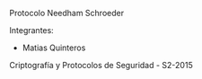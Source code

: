Protocolo Needham Schroeder


Integrantes: 

- Matias Quinteros



Criptografía y Protocolos de Seguridad - S2-2015